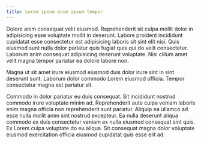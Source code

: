 ```yaml
---
title: Lorem ipsum enim ipsum tempor
---
```


Dolore anim consequat velit eiusmod. Reprehenderit sit culpa mollit dolor in adipisicing esse voluptate mollit in deserunt. Labore proident incididunt cupidatat esse consectetur est adipisicing laboris sit sint elit nisi. Quis eiusmod sunt nulla dolor pariatur quis fugiat quis qui do velit consectetur. Laborum anim consequat adipisicing deserunt voluptate. Nisi cillum amet velit magna tempor pariatur ea dolore labore non.

Magna ut sit amet irure eiusmod eiusmod duis dolor irure sint in sint deserunt sunt. Laborum dolor commodo Lorem eiusmod officia. Tempor consectetur magna est pariatur sit.

Commodo in dolor pariatur eu duis consequat. Sit incididunt nostrud commodo irure voluptate minim ad. Reprehenderit aute culpa veniam laboris enim magna officia non reprehenderit sunt pariatur. Aliquip ea ullamco ad esse nulla mollit anim sint nostrud excepteur. Ea nulla deserunt aliqua commodo ex duis consectetur veniam ex nulla eiusmod consequat sint quis. Ex Lorem culpa voluptate do eu aliqua. Sit consequat magna dolor voluptate eiusmod exercitation officia eiusmod cupidatat quis esse elit ad.